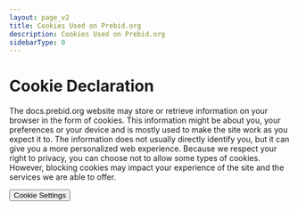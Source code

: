 ```yaml
---
layout: page_v2
title: Cookies Used on Prebid.org
description: Cookies Used on Prebid.org
sidebarType: 0
---
```


# Cookie Declaration

The docs.prebid.org website may store or retrieve information on your browser in the form of cookies. This information might be about you, your preferences or your device and is mostly used to make the site work as you expect it to. The information does not usually directly identify you, but it can give you a more personalized web experience. Because we respect your right to privacy, you can choose not to allow some types of cookies. However, blocking cookies may impact your experience of the site and the services we are able to offer.

<button class="btn btn-primary" onclick="__cmp('showCookies')">Cookie Settings</button>

<br/>

<div id="cmpcookieinfo"></div><script src="https://delivery.consentmanager.net/delivery/cookieinfo.php?cdid=57c224a701de2" type="text/javascript" async></script>
